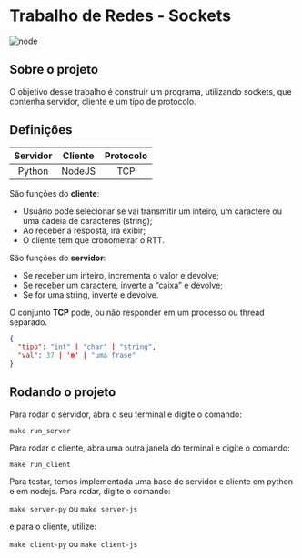 # Trabalho de Redes - Sockets

![node](https://img.shields.io/badge/node-10.16.2-blue "Node 10.16.2")

## Sobre o projeto

O objetivo desse trabalho é construir um programa, utilizando sockets, que contenha servidor, cliente e um tipo de protocolo. 

## Definições

| Servidor  |  Cliente  | Protocolo  |
| :-------: | :-------: | :--------: |
|  Python   |  NodeJS   |    TCP     |


São funções do **cliente**:
- Usuário pode selecionar se vai transmitir um inteiro, um caractere ou uma cadeia de
caracteres (string);
- Ao receber a resposta, irá exibir;
- O cliente tem que cronometrar o RTT.

São funções do **servidor**:
- Se receber um inteiro, incrementa o valor e devolve;
- Se receber um caractere, inverte a “caixa” e devolve;
- Se for uma string, inverte e devolve.

O conjunto **TCP** pode, ou não responder em um processo ou thread separado.

```json
{
  "tipo": "int" | "char" | "string", 
  "val": 37 | 'm' | "uma frase"
}
```

## Rodando o projeto

Para rodar o servidor, abra o seu terminal e digite o comando:

```shell
make run_server
```

Para rodar o cliente, abra uma outra janela do terminal e digite o comando:

```shell
make run_client
```

Para testar, temos implementada uma base de servidor e cliente em python e em nodejs. Para rodar, digite o comando:

`make server-py` ou `make server-js`

e para o cliente, utilize:

`make client-py` ou `make client-js`
